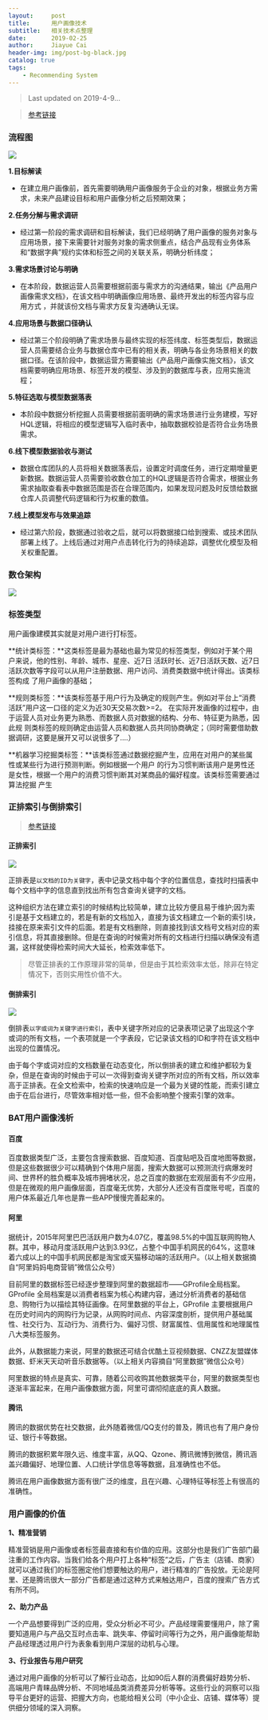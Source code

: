 ```yaml
---
layout:     post
title:      用户画像技术
subtitle:   相关技术点整理
date:       2019-02-25
author:     Jiayue Cai
header-img: img/post-bg-black.jpg
catalog: true
tags:
    - Recommending System
---
```


> Last updated on 2019-4-9... 

> [参考链接](https://ask.hellobi.com/blog/pythoncrawl)

### 流程图

![](/img/post/20190225/1.png)

**1.目标解读**
- 在建立用户画像前，首先需要明确用户画像服务于企业的对象，根据业务方需求，未来产品建设目标和用户画像分析之后预期效果；

**2.任务分解与需求调研**
- 经过第一阶段的需求调研和目标解读，我们已经明确了用户画像的服务对象与应用场景，接下来需要针对服务对象的需求侧重点，结合产品现有业务体系和“数据字典”规约实体和标签之间的关联关系，明确分析纬度；

**3.需求场景讨论与明确**
- 在本阶段，数据运营人员需要根据前面与需求方的沟通结果，输出《产品用户画像需求文档》，在该文档中明确画像应用场景、最终开发出的标签内容与应用方式 ，并就该份文档与需求方反复沟通确认无误。

**4.应用场景与数据口径确认**
- 经过第三个阶段明确了需求场景与最终实现的标签纬度、标签类型后，数据运营人员需要结合业务与数据仓库中已有的相关表，明确与各业务场景相关的数据口径。在该阶段中，数据运营方需要输出《产品用户画像实施文档》，该文档需要明确应用场景、标签开发的模型、涉及到的数据库与表，应用实施流程；

**5.特征选取与模型数据落表**
- 本阶段中数据分析挖掘人员需要根据前面明确的需求场景进行业务建模，写好HQL逻辑，将相应的模型逻辑写入临时表中，抽取数据校验是否符合业务场景需求。

**6.线下模型数据验收与测试**
- 数据仓库团队的人员将相关数据落表后，设置定时调度任务，进行定期增量更新数据。数据运营人员需要验收数仓加工的HQL逻辑是否符合需求，根据业务需求抽取查看表中数据范围是否在合理范围内，如果发现问题及时反馈给数据仓库人员调整代码逻辑和行为权重的数值。

**7.线上模型发布与效果追踪**
- 经过第六阶段，数据通过验收之后，就可以将数据接口给到搜索、或技术团队部署上线了。上线后通过对用户点击转化行为的持续追踪，调整优化模型及相关权重配置。

### 数仓架构

![](/img/post/20190225/4.png)

### 标签类型

用户画像建模其实就是对用户进行打标签。

**统计类标签：**这类标签是最为基础也最为常见的标签类型，例如对于某个用户来说，他的性别、年龄、城市、星座、近7日
活跃时长、近7日活跃天数、近7日活跃次数等字段可以从用户注册数据、用户访问、消费类数据中统计得出。该类标签构成
了用户画像的基础；

**规则类标签：**该类标签基于用户行为及确定的规则产生。例如对平台上“消费活跃”用户这一口径的定义为近30天交易次数>=2。
在实际开发画像的过程中，由于运营人员对业务更为熟悉、而数据人员对数据的结构、分布、特征更为熟悉，因此规
则类标签的规则确定由运营人员和数据人员共同协商确定；（同时需要借助数据调研，这要是展开又可以说很多了….）

**机器学习挖掘类标签：**该类标签通过数据挖掘产生，应用在对用户的某些属性或某些行为进行预测判断。例如根据一个用户
的行为习惯判断该用户是男性还是女性，根据一个用户的消费习惯判断其对某商品的偏好程度。该类标签需要通过算法挖掘
产生

### 正排索引与倒排索引

> [参考链接](https://www.cnblogs.com/up-farm/p/7639158.html)

#### 正排索引

![](/img/post/20190225/2.png)

正排表是`以文档的ID为关键字`，表中记录文档中每个字的位置信息，查找时扫描表中每个文档中字的信息直到找出所有包含查询关键字的文档。

这种组织方法在建立索引的时候结构比较简单，建立比较方便且易于维护;因为索引是基于文档建立的，若是有新的文档加入，直接为该文档建立一个新的索引块，挂接在原来索引文件的后面。若是有文档删除，则直接找到该文档号文档对应的索引信息，将其直接删除。但是在查询的时候需对所有的文档进行扫描以确保没有遗漏，这样就使得检索时间大大延长，检索效率低下。

> 尽管正排表的工作原理非常的简单，但是由于其检索效率太低，除非在特定情况下，否则实用性价值不大。

#### 倒排索引

![](/img/post/20190225/3.png)

倒排表`以字或词为关键字进行索引`，表中关键字所对应的记录表项记录了出现这个字或词的所有文档，一个表项就是一个字表段，它记录该文档的ID和字符在该文档中出现的位置情况。

由于每个字或词对应的文档数量在动态变化，所以倒排表的建立和维护都较为复杂，但是在查询的时候由于可以一次得到查询关键字所对应的所有文档，所以效率高于正排表。在全文检索中，检索的快速响应是一个最为关键的性能，而索引建立由于在后台进行，尽管效率相对低一些，但不会影响整个搜索引擎的效率。

### BAT用户画像浅析

#### 百度

百度数据类型广泛，主要包含搜索数据、百度知道、百度贴吧及百度地图等数据，但是这些数据很少可以精确到个体用户层面，搜索大数据可以预测流行病爆发时间、世界杯的胜负概率及城市拥堵状况，总之百度的数据在宏观层面有不少应用，但是在微观的用户画像层面，百度毫无优势，大部分人还没有百度账号呢，百度的用户体系最近几年也是靠一些APP慢慢完善起来的。

#### 阿里

据统计，2015年阿里巴巴活跃用户数为4.07亿，覆盖98.5%的中国互联网购物人群。其中，移动月度活跃用户达到3.93亿，占整个中国手机网民的64%，这意味着六成以上的中国手机网民都是淘宝或天猫移动端的活跃用户。（以上相关数据摘自“阿里妈妈电商营销”微信公众号）

目前阿里的数据标签已经逐步整理到阿里的数据超市——GProfile全局档案。GProfile 全局档案是以消费者档案为核心构建内容，通过分析消费者的基础信息、购物行为以描绘其特征画像。在阿里数据的平台上，GProfile 主要根据用户在历史时间内的网购行为记录，从网购时间点、内容深度剖析，提供用户基础属性、社交行为、互动行为、消费行为、偏好习惯、财富属性、信用属性和地理属性八大类标签服务。

此外，从数据能力来说，阿里的数据还可结合优酷土豆视频数据、CNZZ友盟媒体数据、虾米天天动听音乐数据等。（以上相关内容摘自“阿里数据”微信公众号） 

阿里数据的特点是真实、可靠，随着公司收购其他数据类平台，阿里的数据类型也逐渐丰富起来，在用户画像数据方面，阿里可谓彻彻底底的真人数据。

#### 腾讯

腾讯的数据优势在社交数据，此外随着微信/QQ支付的普及，腾讯也有了用户身份证、银行卡等数据。

腾讯的数据积累年限久远、维度丰富，从QQ、Qzone、腾讯微博到微信，腾讯涵盖兴趣偏好、地理位置、人口统计学信息等等数据，且准确性也不低。 

腾讯在用户画像数据方面有很广泛的维度，且在兴趣、心理特征等标签上有很高的准确性。

### 用户画像的价值

**1、精准营销**

精准营销是用户画像或者标签最直接和有价值的应用。这部分也是我们广告部门最注重的工作内容。当我们给各个用户打上各种“标签”之后，广告主（店铺、商家）就可以通过我们的标签圈定他们想要触达的用户，进行精准的广告投放。无论是阿里、还是腾讯很大一部分广告都是通过这种方式来触达用户，百度的搜索广告方式有所不同。

**2、助力产品**

一个产品想要得到广泛的应用，受众分析必不可少。产品经理需要懂用户，除了需要知道用户与产品交互时点击率、跳失率、停留时间等行为之外，用户画像能帮助产品经理透过用户行为表象看到用户深层的动机与心理。

**3、行业报告与用户研究**

通过对用户画像的分析可以了解行业动态，比如90后人群的消费偏好趋势分析、高端用户青睐品牌分析、不同地域品类消费差异分析等等。这些行业的洞察可以指导平台更好的运营、把握大方向，也能给相关公司（中小企业、店铺、媒体等）提供细分领域的深入洞察。









